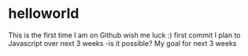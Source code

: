# helloworld
This is the first time I am on Github
wish me luck :)
first commit
I plan to Javascript over next 3 weeks  -is it possible?
My goal for next 3 weeks
